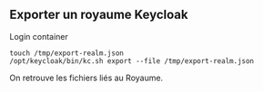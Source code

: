 ## Exporter un royaume Keycloak

Login container
```
touch /tmp/export-realm.json
/opt/keycloak/bin/kc.sh export --file /tmp/export-realm.json
```
On retrouve les fichiers liés au Royaume.